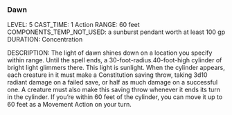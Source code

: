 ### Dawn
LEVEL: 5
CAST_TIME: 1 Action
RANGE: 60 feet
COMPONENTS_TEMP_NOT_USED: a sunburst pendant worth at least 100 gp
DURATION: Concentration

DESCRIPTION:
The light of dawn shines down on a location you specify within range. Until the spell ends, a 30-foot-radius.40-foot-high cylinder of bright light glimmers there. This light is sunlight. When the cylinder appears, each creature in it must make a Constitution saving throw, taking 3d10 radiant damage on a failed save, or half as much damage on a successful one. A creature must also make this saving throw whenever it ends its turn in the cylinder. If you’re within 60 feet of the cylinder, you can move it up to 60 feet as a Movement Action on your turn.
